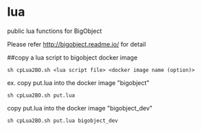 # lua
public lua functions for BigObject

Please refer http://bigobject.readme.io/ for detail


##copy a lua script to bigobject docker image

    sh cpLua2BO.sh <lua script file> <docker image name (option)>

ex. 
copy put.lua into the docker image "bigobject" 

    sh cpLua2BO.sh put.lua

copy put.lua into the docker image "bigobject_dev" 

    sh cpLua2BO.sh put.lua bigobject_dev
